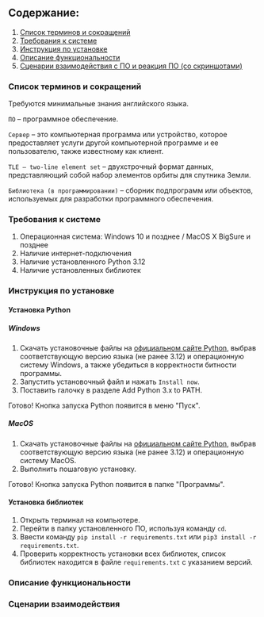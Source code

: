 ## Содержание:
1. [Список терминов и сокращений](#termins)
2. [Требования к системе](#requirements)
3. [Инструкция по установке](#instruction)
4. [Описание функциональности](#description)
5. [Сценарии взаимодействия с ПО и реакция ПО (со скриншотами)](#scenario)

<h3 id="termins">Список терминов и сокращений</h3>

Требуются минимальные знания английского языка.

`ПО` – программное обеспечение.

`Сервер` – это компьютерная программа или устройство, которое предоставляет услуги другой компьютерной программе и ее пользователю, также известному как клиент.

`TLE – two-line element set` – двухстрочный формат данных, представляющий собой набор элементов орбиты для спутника Земли.

`Библиотека (в программировании)` – сборник подпрограмм или объектов, используемых для разработки программного обеспечения.

<h3 id="requirements">Требования к системе</h3>

1. Операционная система: Windows 10 и позднее / MacOS X BigSure и позднее
2. Наличие интернет-подключения
2. Наличие установленного Python 3.12
3. Наличие установленных библиотек

<h3 id="instruction">Инструкция по установке</h3>

#### Установка Python

##### Windows
1. Скачать установочные файлы на [официальном сайте Python](https://www.python.org/downloads/), выбрав соответствующую версию языка (не ранее 3.12) и операционную систему Windows, а также убедиться в корректности битности программы.
2. Запустить установочный файл и нажать `Install now`. 
3. Поставить галочку в разделе Add Python 3.x to PATH.

Готово! Кнопка запуска Python появится в меню "Пуск".

##### MacOS
1. Скачать установочные файлы на [официальном сайте Python](https://www.python.org/downloads/), выбрав соответствующую версию языка (не ранее 3.12) и операционную систему MacOS.
2. Выполнить пошаговую установку.

Готово! Кнопка запуска Python появится в папке "Программы".

#### Установка библиотек

1. Открыть терминал на компьютере.
2. Перейти в папку установленного ПО, используя команду `cd`.
3. Ввести команду `pip install -r requirements.txt` или `pip3 install -r requirements.txt`.
4. Проверить корректность установки всех библиотек, список библиотек находится в файле `requirements.txt` с указанием версий.

<h3 id="description">Описание функциональности</h3>

<h3 id="scenario">Сценарии взаимодействия</h3>